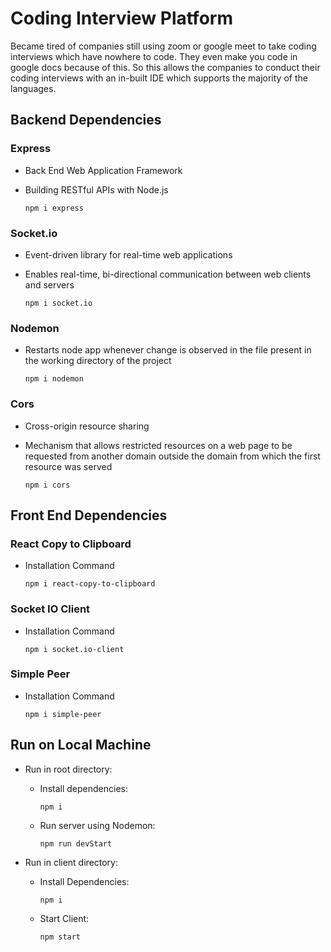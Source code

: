 # **Coding Interview Platform**

Became tired of companies still using zoom or google meet to take coding interviews which have nowhere to code. They even make you code in google docs because of this. So this allows the companies to conduct their coding interviews with an in-built IDE which supports the majority of the languages.

## **Backend Dependencies**

### **Express**

- Back End Web Application Framework
- Building RESTful APIs with Node.js

    ```
    npm i express
    ```

### **Socket.io**

- Event-driven library for real-time web applications
- Enables real-time, bi-directional communication between web clients and servers

    ```
    npm i socket.io
    ```

### **Nodemon**

- Restarts node app whenever change is observed in the file present in the working directory of the project

    ```
    npm i nodemon
    ```

### **Cors**

- Cross-origin resource sharing
- Mechanism that allows restricted resources on a web page to be requested from another domain outside the domain from which the first resource was served

    ```
    npm i cors
    ```

## **Front End Dependencies**

### React Copy to Clipboard

- Installation Command

    ```
    npm i react-copy-to-clipboard
    ```

### Socket IO Client

- Installation Command

    ```
    npm i socket.io-client
    ```

### Simple Peer

- Installation Command

    ```
    npm i simple-peer
    ```

## Run on Local Machine

- Run in root directory:
  - Install dependencies:
    ```
    npm i
    ```

  - Run server using Nodemon:
    ```
    npm run devStart
    ```

- Run in client directory:
  - Install Dependencies:
    ```
    npm i
    ```

  - Start Client:
    ```
    npm start
    ```
